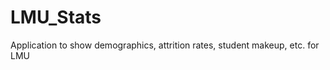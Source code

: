 LMU_Stats
=========

Application to show demographics, attrition rates, student makeup, etc. for LMU
